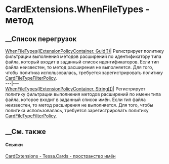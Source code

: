 # CardExtensions.WhenFileTypes - метод
##  __Список перегрузок
[WhenFileTypes(IExtensionPolicyContainer,
Guid[])](M_Tessa_Cards_CardExtensions_WhenFileTypes.htm)|  Регистрирует
политику фильтрации выполнения методов расширений по идентификатору типа
файла, который входит в заданный список идентификаторов. Если тип файла
неизвестен, то метод расширения не выполняется. Для того, чтобы политика
использовалась, требуется зарегистрировать политику
[CardFileTypeFilterPolicy](T_Tessa_Cards_Extensions_CardFileTypeFilterPolicy.htm).  
---|---  
[WhenFileTypes(IExtensionPolicyContainer,
String[])](M_Tessa_Cards_CardExtensions_WhenFileTypes_1.htm)|  Регистрирует
политику фильтрации выполнения методов расширений по имени типа файла, которое
входит в заданный список имён. Если тип файла неизвестен, то метод расширения
не выполняется. Для того, чтобы политика использовалась, требуется
зарегистрировать политику
[CardFileTypeFilterPolicy](T_Tessa_Cards_Extensions_CardFileTypeFilterPolicy.htm).  
## __См. также
#### Ссылки
[CardExtensions - ](T_Tessa_Cards_CardExtensions.htm)
[Tessa.Cards - пространство имён](N_Tessa_Cards.htm)
